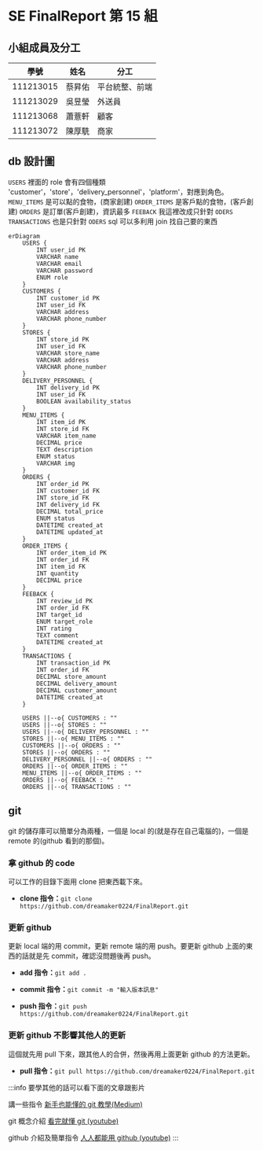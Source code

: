 ﻿# SE FinalReport 第 15 組
 
## 小組成員及分工
| 學號       | 姓名   | 分工           |
|------------|--------|----------------|
| 111213015  | 蔡昇佑 | 平台統整、前端 |
| 111213029  | 吳昱瑩 | 外送員         |
| 111213068  | 蕭薏軒 | 顧客           |
| 111213072  | 陳厚駪 | 商家           |


## db 設計圖
`USERS` 裡面的 role 會有四個種類
'customer'，'store'，'delivery_personnel'，'platform'，對應到角色。
`MENU_ITEMS` 是可以點的食物，(商家創建)
`ORDER_ITEMS` 是客戶點的食物，(客戶創建)
`ORDERS` 是訂單(客戶創建)，資訊最多
`FEEBACK` 我這裡改成只針對 `ODERS` 
`TRANSACTIONS` 也是只針對 `ODERS`
sql 可以多利用 join 找自己要的東西
```mermaid
erDiagram
    USERS {
        INT user_id PK
        VARCHAR name
        VARCHAR email
        VARCHAR password
        ENUM role
    }
    CUSTOMERS {
        INT customer_id PK
        INT user_id FK
        VARCHAR address
        VARCHAR phone_number
    }
    STORES {
        INT store_id PK
        INT user_id FK
        VARCHAR store_name
        VARCHAR address
        VARCHAR phone_number
    }
    DELIVERY_PERSONNEL {
        INT delivery_id PK
        INT user_id FK
        BOOLEAN availability_status
    }
    MENU_ITEMS {
        INT item_id PK
        INT store_id FK
        VARCHAR item_name
        DECIMAL price
        TEXT description
        ENUM status
        VARCHAR img
    }
    ORDERS {
        INT order_id PK
        INT customer_id FK
        INT store_id FK
        INT delivery_id FK
        DECIMAL total_price
        ENUM status
        DATETIME created_at
        DATETIME updated_at
    }
    ORDER_ITEMS {
        INT order_item_id PK
        INT order_id FK
        INT item_id FK
        INT quantity
        DECIMAL price
    }
    FEEBACK {
        INT review_id PK
        INT order_id FK
        INT target_id
        ENUM target_role
        INT rating
        TEXT comment
        DATETIME created_at
    }
    TRANSACTIONS {
        INT transaction_id PK
        INT order_id FK
        DECIMAL store_amount
        DECIMAL delivery_amount
        DECIMAL customer_amount
        DATETIME created_at
    }

    USERS ||--o{ CUSTOMERS : ""
    USERS ||--o{ STORES : ""
    USERS ||--o{ DELIVERY_PERSONNEL : ""
    STORES ||--o{ MENU_ITEMS : ""
    CUSTOMERS ||--o{ ORDERS : ""
    STORES ||--o{ ORDERS : ""
    DELIVERY_PERSONNEL ||--o{ ORDERS : ""
    ORDERS ||--o{ ORDER_ITEMS : ""
    MENU_ITEMS ||--o{ ORDER_ITEMS : ""
    ORDERS ||--o{ FEEBACK : ""
    ORDERS ||--o{ TRANSACTIONS : ""

```

## git
git 的儲存庫可以簡單分為兩種，一個是 local 的(就是存在自己電腦的)，一個是 remote 的(github 看到的那個)。

### 拿 github 的 code
可以工作的目錄下面用 clone 把東西載下來。

- **clone 指令：**`git clone https://github.com/dreamaker0224/FinalReport.git`

### 更新 github
更新 local 端的用 commit，更新 remote 端的用 push。要更新 github 上面的東西的話就是先 commit，確認沒問題後再 push。

- **add 指令：**`git add .`

- **commit 指令：**`git commit -m "輸入版本訊息"`

- **push 指令：**`git push https://github.com/dreamaker0224/FinalReport.git`

### 更新 github 不影響其他人的更新
這個就先用 pull 下來，跟其他人的合併，然後再用上面更新 github 的方法更新。

- **pull 指令：**`git pull https://github.com/dreamaker0224/FinalReport.git`

:::info
要學其他的話可以看下面的文章跟影片

講一些指令
[新手也能懂的 git 教學(Medium)](https://medium.com/@flyotlin/%E6%96%B0%E6%89%8B%E4%B9%9F%E8%83%BD%E6%87%82%E7%9A%84git%E6%95%99%E5%AD%B8-c5dc0639dd9)

git 概念介紹
[看完就懂 git (youtube)](https://youtu.be/N6YQlPuAamw?si=-NHyoqi4ZeWfGnf1)

github 介紹及簡單指令
[人人都能用 github (youtube)](https://youtu.be/N6YQlPuAamw?si=-NHyoqi4ZeWfGnf1)
:::
